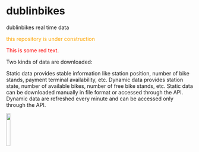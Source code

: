 # dublinbikes
dublinbikes real time data


<span style="color:orange;"> this repository is under construction </span> 

<p style='color:red'>This is some red text.</p>

Two kinds of data are downloaded:

Static data provides stable information like station position, number of bike stands, payment terminal availability, etc.
Dynamic data provides station state, number of available bikes, number of free bike stands, etc.
Static data can be downloaded manually in file format or accessed through the API. Dynamic data are refreshed every minute and can be accessed only through the API.


<img src="https://user-images.githubusercontent.com/24633926/27997874-f7f9f9dc-64f8-11e7-8e68-a585df5ce772.png" width="15%"></img> 
